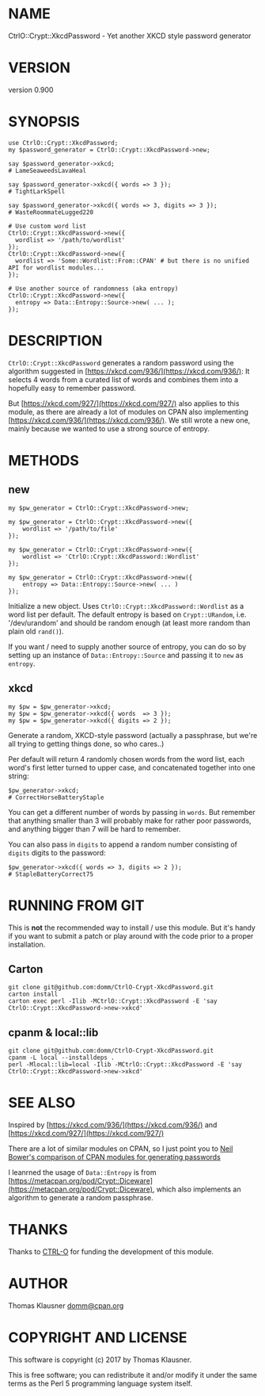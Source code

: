 # NAME

CtrlO::Crypt::XkcdPassword - Yet another XKCD style password generator

# VERSION

version 0.900

# SYNOPSIS

    use CtrlO::Crypt::XkcdPassword;
    my $password_generator = CtrlO::Crypt::XkcdPassword->new;

    say $password_generator->xkcd;
    # LameSeaweedsLavaHeal

    say $password_generator->xkcd({ words => 3 });
    # TightLarkSpell

    say $password_generator->xkcd({ words => 3, digits => 3 });
    # WasteRoommateLugged220

    # Use custom word list
    CtrlO::Crypt::XkcdPassword->new({
      wordlist => '/path/to/wordlist'
    });
    CtrlO::Crypt::XkcdPassword->new({
      wordlist => 'Some::Wordlist::From::CPAN' # but there is no unified API for wordlist modules...
    });

    # Use another source of randomness (aka entropy)
    CtrlO::Crypt::XkcdPassword->new({
      entropy => Data::Entropy::Source->new( ... );
    });

# DESCRIPTION

`CtrlO::Crypt::XkcdPassword` generates a random password using the
algorithm suggested in [https://xkcd.com/936/](https://xkcd.com/936/): It selects 4 words
from a curated list of words and combines them into a hopefully easy
to remember password.

But [https://xkcd.com/927/](https://xkcd.com/927/) also applies to this module, as there are
already a lot of modules on CPAN also implementing
[https://xkcd.com/936/](https://xkcd.com/936/). We still wrote a new one, mainly because we
wanted to use a strong source of entropy.

# METHODS

## new

    my $pw_generator = CtrlO::Crypt::XkcdPassword->new;

    my $pw_generator = CtrlO::Crypt::XkcdPassword->new({
        wordlist => '/path/to/file'
    });

    my $pw_generator = CtrlO::Crypt::XkcdPassword->new({
        wordlist => 'CtrlO::Crypt::XkcdPassword::Wordlist'
    });

    my $pw_generator = CtrlO::Crypt::XkcdPassword->new({
        entropy => Data::Entropy::Source->new( ... )
    });

Initialize a new object. Uses `CtrlO::Crypt::XkcdPassword::Wordlist`
as a word list per default. The default entropy is based on
`Crypt::URandom`, i.e. '/dev/urandom' and should be random enough (at
least more random than plain old `rand()`).

If you want / need to supply another source of entropy, you can do so
by setting up an instance of `Data::Entropy::Source` and passing it
to `new` as `entropy`.

## xkcd

    my $pw = $pw_generator->xkcd;
    my $pw = $pw_generator->xkcd({ words  => 3 });
    my $pw = $pw_generator->xkcd({ digits => 2 });

Generate a random, XKCD-style password (actually a passphrase, but
we're all trying to getting things done, so who cares..)

Per default will return 4 randomly chosen words from the word list,
each word's first letter turned to upper case, and concatenated
together into one string:

    $pw_generator->xkcd;
    # CorrectHorseBatteryStaple

You can get a different number of words by passing in `words`. But
remember that anything smaller than 3 will probably make for rather
poor passwords, and anything bigger than 7 will be hard to remember.

You can also pass in `digits` to append a random number consisting of
`digits` digits to the password:

    $pw_generator->xkcd({ words => 3, digits => 2 });
    # StapleBatteryCorrect75

# RUNNING FROM GIT

This is **not** the recommended way to install / use this module. But
it's handy if you want to submit a patch or play around with the code
prior to a proper installation.

## Carton

    git clone git@github.com:domm/CtrlO-Crypt-XkcdPassword.git
    carton install
    carton exec perl -Ilib -MCtrlO::Crypt::XkcdPassword -E 'say CtrlO::Crypt::XkcdPassword->new->xkcd'

## cpanm & local::lib

    git clone git@github.com:domm/CtrlO-Crypt-XkcdPassword.git
    cpanm -L local --installdeps .
    perl -Mlocal::lib=local -Ilib -MCtrlO::Crypt::XkcdPassword -E 'say CtrlO::Crypt::XkcdPassword->new->xkcd'

# SEE ALSO

Inspired by [https://xkcd.com/936/](https://xkcd.com/936/) and [https://xkcd.com/927/](https://xkcd.com/927/)

There are a lot of similar modules on CPAN, so I just point you to
[Neil Bower's comparison of CPAN modules for generating passwords](http://neilb.org/reviews/passwords.html)

I leanrned the usage of `Data::Entropy` is from
[https://metacpan.org/pod/Crypt::Diceware](https://metacpan.org/pod/Crypt::Diceware), which also implements an
algorithm to generate a random passphrase.

# THANKS

Thanks to [CTRL-O](http://www.ctrlo.com/) for funding the development of this module.

# AUTHOR

Thomas Klausner <domm@cpan.org>

# COPYRIGHT AND LICENSE

This software is copyright (c) 2017 by Thomas Klausner.

This is free software; you can redistribute it and/or modify it under
the same terms as the Perl 5 programming language system itself.
